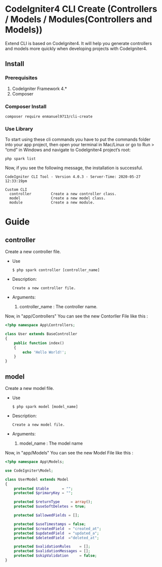# CodeIgniter4 CLI Create (Controllers / Models / Modules(Controllers and Models))

Extend CLI is based on CodeIgniter4. It will help you generate controllers and models more quickly when developing projects with CodeIgniter4.

## Install

### Prerequisites
1. CodeIgniter Framework 4.*
2. Composer

### Composer Install

```
composer require enmanuel9713/cli-create
```
### Use Library

To start using these cli commands you have to put the commands folder into your app project, then open your terminal in Mac/Linux or go to Run > “cmd” in Windows and navigate to CodeIgniter4 project’s root:

```
php spark list
```

Now, if you see the following message, the installation is successful.

```
CodeIgniter CLI Tool - Version 4.0.3 - Server-Time: 2020-05-27 12:33:19pm

Custom CLI
  controller         Create a new controller class.
  model              Create a new model class.
  module             Create a new module.

```

# Guide

## controller

Create a new controller file.

* Use
    ```
    $ php spark controller [controller_name] 
    ```

* Description:
    ```
    Create a new controller file.
    ```
* Arguments:
    1. controller_name : The controller name.


Now, in "app/Controllers" You can see the new Contorller File like this :

```php
<?php namespace App\Controllers;

class User extends BaseController
{
    public function index()
    {
        echo 'Hello World!';
    }
}
```


## model

Create a new model file.

* Use
    ```
    $ php spark model [model_name]
    ```

* Description:
    ```
    Create a new model file.
    ```
* Arguments:
    1. model_name : The model name


Now, in "app/Models" You can see the new Model File like this :

```php
<?php namespace App\Models;

use CodeIgniter\Model;

class UserModel extends Model
{
    protected $table      = "";
    protected $primaryKey = "";

    protected $returnType     = array();
    protected $useSoftDeletes = true;

    protected $allowedFields = [];

    protected $useTimestamps = false;
    protected $createdField  = "created_at";
    protected $updatedField  = "updated_a";
    protected $deletedField  ="deleted_at";

    protected $validationRules    = [];
    protected $validationMessages = [];
    protected $skipValidation     = false;
}
```